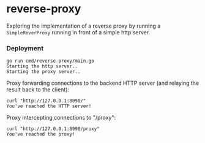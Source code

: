 # reverse-proxy
Exploring the implementation of a reverse proxy by running a `SimpleReverProxy` running in front of a simple http server.

### Deployment
```
go run cmd/reverse-proxy/main.go
Starting the http server..
Starting the proxy server..
```

Proxy forwarding connections to the backend HTTP server (and relaying the result back to the client):
```
curl "http://127.0.0.1:8990/"
You've reached the HTTP server!
```

Proxy intercepting connections to "/proxy":
```
curl "http://127.0.0.1:8990/proxy"
You've reached the proxy!
```
